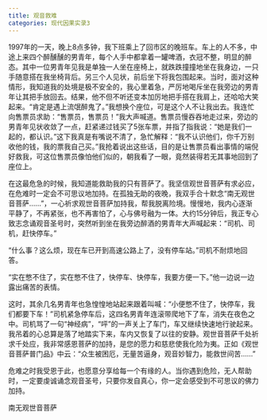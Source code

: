 ```yaml
---
title: 观音救难
categories: 现代因果实录3
---
```




1997年的一天，晚上8点多钟，我下班乘上了回市区的晚班车。车上的人不多，中途上来四个醉醺醺的男青年，每个人手中都拿着一罐啤酒，衣冠不整，明显的醉态。其中一位男青年见我是单独一人坐在座椅上，就跌跌撞撞地坐在我身边，一只手随意搭在我坐椅背后。另三个人见状，前后坐下将我包围起来。当时，面对这种情形，我知道我的处境是极不安全的，我心里着急，严厉地喝斥坐在我旁边的男青年让其把手放回去。结果，他不但不听还变本加厉地把手搭在我肩上，还哈哈大笑起来。“肯定是遇上流氓醉鬼了。”我想换个座位，可是这个人不让我出去。我连忙向售票员求助：“售票员，售票员！”我大声喊道。售票员慢吞吞地走过来，旁边的男青年见状收敛了一点，赶紧递过钱买了5张车票，并指了指我说：“她是我们一起的，都认识。”这下我真是有嘴说不清了，急忙解释：“我不认识他们，你千万别收他的钱，我的票我自己买。”我抢着说出这些话，目的是让售票员看出事情的端倪好救我，可这位售票员像怕他们似的，朝我看了一眼，竟然装得若无其事地回到了座位上。

在这最危急的时候，我知道能救助我的只有菩萨了。我坚信观世音菩萨有求必应，在危难时一定会不可思议地加持。在孤独无助的夜晚，我双手合十默念“南无观世音菩萨……”，一心祈求观世音菩萨加持我，帮我脱离险境。慢慢地，我内心逐渐平静了，不再紧张，也不再害怕了，心与佛号融为一体。大约15分钟后，我正专心致志念诵观音圣号时，突然听到坐在我旁边醉酒的男青年大声喊起来：“司机、司机，赶快停车。”

“什么事？这么烦，现在车已开到高速公路上了，没有停车站。”司机不耐烦地回答。

“实在憋不住了，实在憋不住了，快停车、快停车，我要方便一下。”他一边说一边露出痛苦的表情。

这时，其余几名男青年也急惶惶地站起来跟着叫喊：“小便憋不住了，快停车，我们都要下车！”司机紧急停车后，这四名男青年连滚带爬地下了车，消失在夜色之中。司机骂了一句“神经病”，“呯”的一声关上了车门，车又继续快速地行驶起来。我吊着的心总算是落了地踏实下来，车内又恢复了以往的安静。观世音菩萨千处祈求千处应，我非常感恩菩萨的加持，是您的愿力和慈悲使我化险为夷。正如《观世音菩萨普门品》中云：“众生被困厄，无量苦逼身，观音妙智力，能救世间苦……”

危难之时我受恩于此，也愿意分享给每一个有缘的人。当你遇到危险，无人帮助时，一定要虔诚诵念观音圣号，只要你发自真心，你一定会感受到不可思议的佛力加持。

南无观世音菩萨